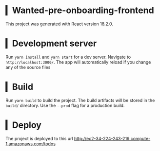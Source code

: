 # ▎Wanted-pre-onboarding-frontend
This project was generated with React version 18.2.0.

# ▎Development server
Run `yarn install` and `yarn start` for a dev server. Navigate to `http://localhost:3000/`. The app will automatically reload if you change any of the source files 

# ▎Build
Run `yarn build` to build the project. The build artifacts will be stored in the `build/` directory. Use the `--prod` flag for a production build.

# ▎Deploy
The project is deployed to this url <a href="http://ec2-34-224-243-219.compute-1.amazonaws.com/todos">http://ec2-34-224-243-219.compute-1.amazonaws.com/todos</a>
